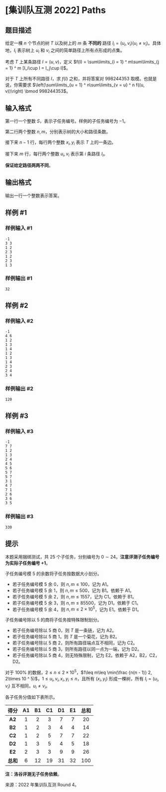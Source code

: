 # [集训队互测 2022] Paths

## 题目描述

给定一棵 $n$ 个节点的树 $T$ 以及树上的 $m$ 条 **不同的** 路径 $I_i = (u_i, v_i)(u_i\neq v_i)$。具体地，$I_i$ 表示树上 $u_i$ 和 $v_i$ 之间的简单路径上所有点形成的点集。

考虑 $T$ 上某条路径 $I = (u, v)$，定义 $f(I) = \sum\limits_{i = 1} ^ m\sum\limits_{j = 1} ^ m [I_i\cup I = I_j\cup I]$。

对于 $T$ 上所有不同路径 $I$，求 $f(I)$ 之和，并将答案对 $998244353$ 取模。也就是说，你需要求 $\left(\sum\limits_{u = 1} ^ n\sum\limits_{v = u} ^ n f((u, v))\right) \bmod 998244353$。

## 输入格式

第一行一个整数 $S$，表示子任务编号。样例的子任务编号为 $-1$。

第二行两个整数 $n, m$，分别表示树的大小和路径条数。

接下来 $n - 1$ 行，每行两个整数 $x_i, y_i$ 表示 $T$ 上的一条边。

接下来 $m$ 行，每行两个整数 $u_i, v_i$ 表示第 $i$ 条路径 $I_i$。

**保证给定路径两两不同**。

## 输出格式

输出一行一个整数表示答案。

## 样例 #1

### 样例输入 #1
```
-1
3 3
1 2
2 3
1 2
2 3
1 3
```

### 样例输出 #1

```
32
```

## 样例 #2

### 样例输入 #2
```
-1
4 6
1 2
1 3
1 4
1 2
1 3
1 4
2 3
2 4
3 4
```

### 样例输出 #2

```
120
```

## 样例 #3

### 样例输入 #3
```
-1
7 7
1 2
1 3
2 4
4 5
5 6
5 7
5 7
3 1
4 7
7 1
2 6
3 6
3 5
```

### 样例输出 #3

```
330
```

## 提示

本题采用捆绑测试，共 $25$ 个子任务，分别编号为 $0\sim 24$。**注意评测子任务编号为实际子任务编号 $+1$**。

子任务编号模 $5$ 的余数将子任务按数据大小划分。

- 若子任务编号模 $5$ 余 $0$，则 $n, m\leq 100$，记为 A1。
- 若子任务编号模 $5$ 余 $1$，则 $n, m\leq 500$，记为 B1。依赖于 A1。
- 若子任务编号模 $5$ 余 $2$，则 $n, m\leq 1557$，记为 C1。依赖于 B1。
- 若子任务编号模 $5$ 余 $3$，则 $n, m\leq 85500$，记为 D1。依赖于 C1。
- 若子任务编号模 $5$ 余 $4$，则 $n, m\leq 2\times 10 ^ 5$，记为 E1。依赖于 D1。

子任务编号除以 $5$ 的商将子任务按特殊限制划分。

- 若子任务编号除以 $5$ 商 $0$，则 $T$ 是一条链，记为 A2。
- 若子任务编号除以 $5$ 商 $1$，则 $T$ 是一个菊花，记为 B2。
- 若子任务编号除以 $5$ 商 $2$，则所有路径端点互不相同，记为 C2。
- 若子任务编号除以 $5$ 商 $3$，则所有路径以同一点为一端，记为 D2。
- 若子任务编号除以 $5$ 商 $4$，则无特殊限制，记为 E2。依赖于 A2，B2，C2，D2。

对于 $100\%$ 的数据，$2\leq n\leq 2\times 10 ^ 5$，$1\leq m\leq \min(\frac {n(n - 1)} 2, 2\times 10 ^ 5)$，$1\leq u_i, v_i, x_i, y_i\leq n$，且所有 $(x_i, y_i)$ 形成一棵树，所有 $I_i = (u_i, v_i)$ 互不相同，$u_i\neq v_i$。

各子任务分值如下表所示。

| **得分** | **A1** | **B1** | **C1** | **D1** | **E1** | **总和** |
| :------: | :----: | :----: | :----: | :----: | :----: | :------: |
|  **A2**  |  $1$   |  $2$   |  $3$   |  $7$   |  $7$   |   $20$   |
|  **B2**  |  $1$   |  $2$   |  $3$   |  $4$   |  $4$   |   $14$   |
|  **C2**  |  $1$   |  $2$   |  $5$   |  $7$   |  $7$   |   $22$   |
|  **D2**  |  $1$   |  $3$   |  $5$   |  $4$   |  $5$   |   $18$   |
|  **E2**  |  $2$   |  $3$   |  $3$   |  $9$   |  $9$   |   $26$   |
| **总和** |  $6$   |  $12$  |  $19$  |  $31$  |  $32$  |  $100$   |

**注：洛谷评测无子任务依赖**。

来源：2022 年集训队互测 Round 4。
